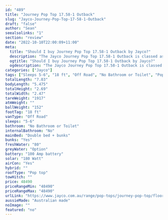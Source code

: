 ```yaml
---
id: "489"
title: "Journey Pop Top 17.58-1 Outback"
slug: "Jayco-Journey-Pop-Top-17-58-1-Outback"
draft: "false"
author: "Sean"
seealsolinks: "1"
section: "review"
date: "2022-10-10T22:00:09+11:00"
meta:
  title: "Should I buy Journey Pop Top 17.58-1 Outback by Jayco?"
  description: "The Jayco Journey Pop Top 17.58-1 Outback is classed as Off Road, and sleeps 5-6 people. It is Australian made and comes in at 18 ft. It generally has No Bathroom or Toilet."
  ogtitle: "Should I buy Journey Pop Top 17.58-1 Outback by Jayco?"
  ogdescription: "The Jayco Journey Pop Top 17.58-1 Outback is classed as Off Road, and sleeps 5-6 people. It is Australian made and comes in at 18 ft. It generally has No Bathroom or Toilet."
categories: ["Jayco"]
tags: ["Sleeps 5-6", "18 ft", "Off Road", "No Bathroom or Toilet", "Pop top", "Under 50k", "Australian made"]
totalLength: "7.03"
bodyLength: "5.475"
totalHeight: "2.69"
totalWidth: "2.47"
tareWeight: "1917"
atmWeight: ""
ballWeight: "152"
footTag: "18 ft"
vanType: "Off Road"
sleeps: "5-6"
bathroom: "No Bathroom or Toilet"
internalBathroom: "No"
mainBed: "Double bed + bunks"
bunks: "Yes"
freshWater: "80"
greyWater: "Option"
battery: "100 Amp battery"
solar: "180 Watt"
airCon: "Yes"
hybrid: ""
roofType: "Pop top"
towHitch: ""
price: 48490
priceRangeMin: "48490"
priceRangeMax: "48490"
urlLink: "https://www.jayco.com.au/range/pop-tops/journey-pop-top/floor-plans/outback/journey-1758-1objy-my22"
aussieMade: "Australian made"
noImage: ""
featured: "no"
---
```

